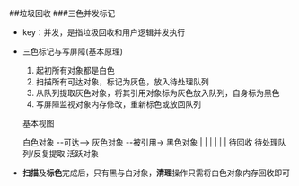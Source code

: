 ##垃圾回收
###三色并发标记
* key：并发，是指垃圾回收和用户逻辑并发执行
* 三色标记与写屏障(基本原理)
  1. 起初所有对象都是白色
  2. 扫描所有可达对象，标记为灰色，放入待处理队列
  3. 从队列提取灰色对象，将其引用对象标为灰色放入队列，自身标为黑色
  4. 写屏障监视对象内存修改，重新标色或放回队列
  
  基本视图

    白色对象 --可达--> 灰色对象   --被引用->  黑色对象
       |                 |                    |
       |                 |                    |
     待回收       待处理队列/反复提取        活跃对象
   
* **扫描**及**标色**完成后，只有黑与白对象，**清理**操作只需将白色对象内存回收即可
